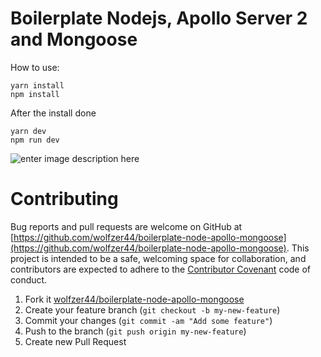 # Boilerplate Nodejs, Apollo Server 2 and Mongoose

How to use:

    yarn install
    npm install
After the install done

    yarn dev
    npm run dev


![enter image description here](https://i.imgur.com/17K2mxu.png)



# Contributing

Bug reports and pull requests are welcome on GitHub at  [https://github.com/wolfzer44/boilerplate-node-apollo-mongoose](https://github.com/wolfzer44/boilerplate-node-apollo-mongoose). This project is intended to be a safe, welcoming space for collaboration, and contributors are expected to adhere to the  [Contributor Covenant](http://contributor-covenant.org/)  code of conduct.

1.  Fork it [wolfzer44/boilerplate-node-apollo-mongoose](https://github.com/wolfzer44/boilerplate-node-apollo-mongoose/fork)
2.  Create your feature branch (`git checkout -b my-new-feature`)
3.  Commit your changes (`git commit -am "Add some feature"`)
4.  Push to the branch (`git push origin my-new-feature`)
5.  Create new Pull Request


